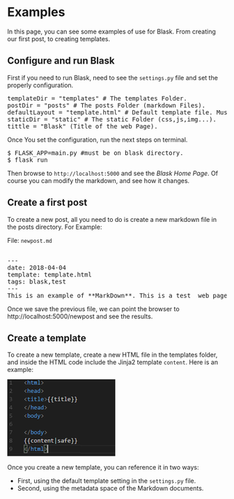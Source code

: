 # Examples

In this page, you can see some examples of use for Blask. From creating our first post, to creating templates.

## Configure and run Blask

First if you need to run Blask, need to see the `settings.py` file and set the properly configuration.

<pre>
templateDir = "templates" # The templates Folder.
postDir = "posts" # The posts Folder (markdown Files).
defaultLayout = "template.html" # Default template file. Must be in Templates Folder.
staticDir = "static" # The static Folder (css,js,img...).
tittle = "Blask" (Title of the web Page).
</pre>

Once You set the configuration, run the next steps on terminal.

<pre>
$ FLASK_APP=main.py #must be on blask directory.
$ flask run
</pre>

Then browse to `http://localhost:5000` and see the *Blask Home Page*. Of course you can modify the markdown, and see how it changes.

## Create a first post

To create a new post, all you need to do is create a new markdown file in the posts directory. For Example:

File: `newpost.md`

<pre>

---
date: 2018-04-04
template: template.html
tags: blask,test
---
This is an example of **MarkDown**. This is a test _web page_.
</pre>

Once we save the previous file, we can point the browser to http://localhost:5000/newpost and see the results.

## Create a template

To create a new template, create a new HTML file in the templates folder, and inside the HTML code
include the Jinja2 template `content`. Here is an example:

![precode-html](static/img/precodehtml.png)

Once you create a new template, you can reference it in two ways:

  * First, using the default template setting in the `settings.py` file.
  * Second, using the metadata space of the Markdown documents.
